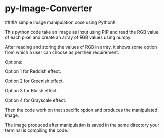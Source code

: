 # py-Image-Converter
##!!!A simple image manipulation code using Python!!!

This python code take an image as Input using PIP and read the RGB value of each pixel and create an array of RGB values using numpy.

After reading and storing the values of RGB in array, it shows some option from which a user can choose as per their requirement. 

Options:

Option 1 for Reddish effect.

Option 2 for Greenish effect.

Option 3 for Bluish effect.

Option 4 for Grayscale effect.

Then the code work on that specific option and produces the manipulated Image.

The image produced after manipulation is saved in the same directory your terminal is compiling the code.
